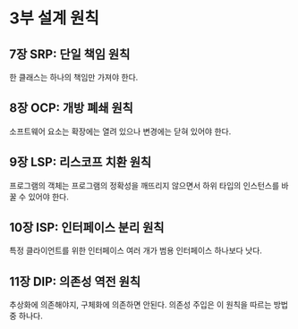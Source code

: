 # 3부 설계 원칙

## 7장 SRP: 단일 책임 원칙
한 클래스는 하나의 책임만 가져야 한다.

## 8장 OCP: 개방 폐쇄 원칙
소프트웨어 요소는 확장에는 열려 있으나 변경에는 닫혀 있어야 한다.

## 9장 LSP: 리스코프 치환 원칙
프로그램의 객체는 프로그램의 정확성을 깨뜨리지 않으면서 하위 타입의 인스턴스를 바꿀 수 있어야 한다.

## 10장 ISP: 인터페이스 분리 원칙
특정 클라이언트를 위한 인터페이스 여러 개가 범용 인터페이스 하나보다 낫다.

## 11장 DIP: 의존성 역전 원칙
추상화에 의존해야지, 구체화에 의존하면 안된다. 의존성 주입은 이 원칙을 따르는 방법 중 하나다.
